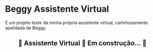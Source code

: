 # Beggy Assistente Virtual
É um projeto teste da minha própria assistente virtual, carinhosamente apelidada de Beggy.

<h2 align="center"> 
	🚧  Assistente Virtual 🚀 Em construção...  🚧
</h2>